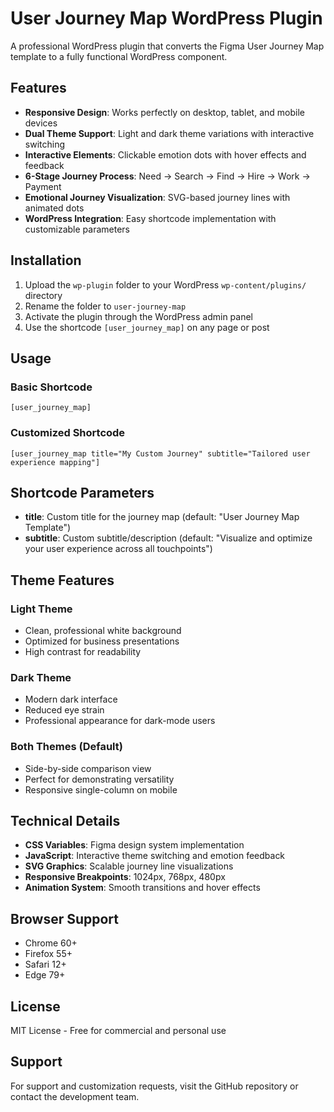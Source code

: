 # User Journey Map WordPress Plugin

A professional WordPress plugin that converts the Figma User Journey Map template to a fully functional WordPress component.

## Features

- **Responsive Design**: Works perfectly on desktop, tablet, and mobile devices
- **Dual Theme Support**: Light and dark theme variations with interactive switching
- **Interactive Elements**: Clickable emotion dots with hover effects and feedback
- **6-Stage Journey Process**: Need → Search → Find → Hire → Work → Payment
- **Emotional Journey Visualization**: SVG-based journey lines with animated dots
- **WordPress Integration**: Easy shortcode implementation with customizable parameters

## Installation

1. Upload the `wp-plugin` folder to your WordPress `wp-content/plugins/` directory
2. Rename the folder to `user-journey-map`
3. Activate the plugin through the WordPress admin panel
4. Use the shortcode `[user_journey_map]` on any page or post

## Usage

### Basic Shortcode
```
[user_journey_map]
```

### Customized Shortcode
```
[user_journey_map title="My Custom Journey" subtitle="Tailored user experience mapping"]
```

## Shortcode Parameters

- **title**: Custom title for the journey map (default: "User Journey Map Template")
- **subtitle**: Custom subtitle/description (default: "Visualize and optimize your user experience across all touchpoints")

## Theme Features

### Light Theme
- Clean, professional white background
- Optimized for business presentations
- High contrast for readability

### Dark Theme  
- Modern dark interface
- Reduced eye strain
- Professional appearance for dark-mode users

### Both Themes (Default)
- Side-by-side comparison view
- Perfect for demonstrating versatility
- Responsive single-column on mobile

## Technical Details

- **CSS Variables**: Figma design system implementation
- **JavaScript**: Interactive theme switching and emotion feedback
- **SVG Graphics**: Scalable journey line visualizations
- **Responsive Breakpoints**: 1024px, 768px, 480px
- **Animation System**: Smooth transitions and hover effects

## Browser Support

- Chrome 60+
- Firefox 55+
- Safari 12+
- Edge 79+

## License

MIT License - Free for commercial and personal use

## Support

For support and customization requests, visit the GitHub repository or contact the development team.
